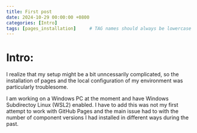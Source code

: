 ```yaml
---
title: First post
date: 2024-10-29 00:00:00 +0800
categories: [Intro]
tags: [pages_installation]     # TAG names should always be lowercase
---
```


# Intro:

I realize that my setup might be a bit unncessarily complicated, so the installation of pages and the local configuration of my environment was particularly troublesome. 

I am working on a Windows PC at the moment and have Windows Subdirectoy Linux (WSL2) enabled. I have to add this was not my first attempt to work with GitHub Pages and the main issue had to with the number of component versions I had installed in different ways during the past.